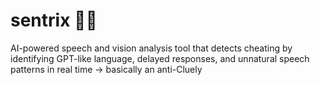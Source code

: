 # sentrix 📸🤖
AI-powered speech and vision analysis tool that detects cheating by identifying GPT-like language, delayed responses, and unnatural speech patterns in real time -> basically an anti-Cluely
